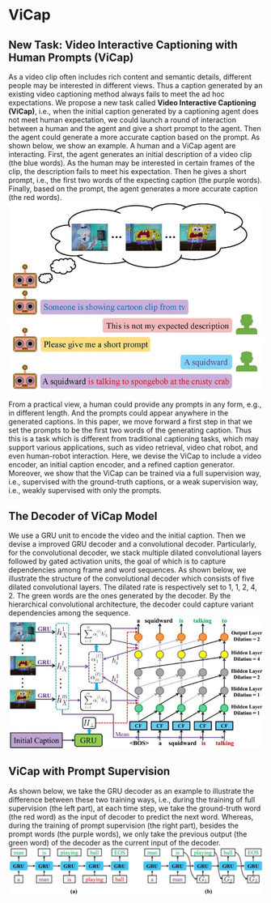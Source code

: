 # ViCap
## New Task: Video Interactive Captioning with Human Prompts (ViCap)

As a video clip often includes rich content and semantic details, different people may be interested in different views. Thus a caption generated by an existing video captioning method always fails to meet the ad hoc expectations. We propose a new task called **Video Interactive Captioning (ViCap)**, i.e., when the initial caption generated by a captioning agent does not meet human expectation, we could launch a round of interaction between a human and the agent and give a short prompt to the agent. Then the agent could generate a more accurate caption based on the prompt. As shown below, we show an example. A human and a ViCap agent are interacting. First, the agent generates an initial description of a video clip (the blue words). As the human may be interested in certain frames of the clip, the description fails to meet his expectation. Then he gives a short prompt, i.e., the first two words of the expecting caption (the purple words). Finally, based on the prompt, the agent generates a more accurate caption (the red words).
![Task](https://github.com/ViCap01/ViCap/blob/master/pic/intro.jpg "An example of our task")

From a practical view, a human could provide any prompts in any form, e.g., in different length. And the prompts could appear anywhere in the generated captions. In this paper, we move forward a first step in that we set the prompts to be the first two words of the generating caption. Thus this is a task which is different from traditional captioning tasks, which may support various applications, such as video retrieval, video chat robot, and even human-robot interaction. Here, we devise the ViCap to include a video encoder, an initial caption encoder, and a refined caption generator. Moreover, we show that the ViCap can be trained via a full supervision way, i.e., supervised with the ground-truth captions, or a weak supervision way, i.e., weakly supervised with only the prompts.

## The Decoder of ViCap Model

We use a GRU unit to encode the video and the initial caption. Then we devise a improved GRU decoder and a convolutional decoder. Particularly, for the convolutional decoder, we stack multiple dilated convolutional layers followed by gated activation units, the goal of which is to capture dependencies among frame and word sequences. As shown below, we illustrate the structure of the convolutional decoder which consists of five dilated convolutional layers. The dilated rate is respectively set to 1, 1, 2, 4, 2. The green words are the ones generated by the decoder. By the hierarchical convolutional architecture, the decoder could capture variant dependencies among the sequence.
![Task](https://github.com/ViCap01/ViCap/blob/master/pic/cnndecoder.jpg "Illustration of CNN decoder")

## ViCap with Prompt Supervision

As shown below, we take the GRU decoder as an example to illustrate the difference between these two training ways, i.e., during the training of full supervision (the left part), at each time step, we take the ground-truth word (the red word) as the input of decoder to predict the next word. Whereas, during the training of prompt supervision (the right part), besides the prompt words (the purple words), we only take the previous output (the green word) of the decoder as the current input of the decoder.
![Task](https://github.com/ViCap01/ViCap/blob/master/pic/prompts.jpg "Illustration of prompt supervision")
